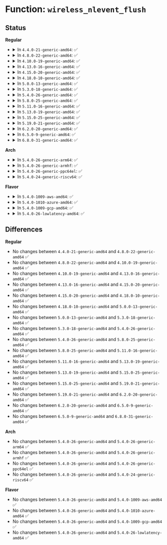 # Function: <code>wireless_nlevent_flush</code>

## Status
<b>Regular</b>
<ul>
<li>
<details>
<summary>In <code>4.4.0-21-generic-amd64</code>: ✅</summary>

```c
void wireless_nlevent_flush()
```

```json
{
  "name": "wireless_nlevent_flush",
  "collision_type": "Unique Global",
  "inline_type": "No",
  "funcs": [
    {
      "addr": 18446744071587272832,
      "name": "wireless_nlevent_flush",
      "external": true,
      "loc": "net/wireless/wext-core.c:345",
      "file": "net/wireless/wext-core.c",
      "inline": "seen, unknown",
      "caller_inline": [],
      "caller_func": [
        "net/wireless/wext-core.c:wext_netdev_notifier_call",
        "net/wireless/wext-core.c:wireless_nlevent_process"
      ]
    }
  ],
  "symbols": [
    {
      "addr": 18446744071587272832,
      "name": "wireless_nlevent_flush",
      "section": ".text",
      "bind": "STB_GLOBAL",
      "size": 141
    }
  ]
}
```
</details>
</li>
<li>
<details>
<summary>In <code>4.8.0-22-generic-amd64</code>: ✅</summary>

```c
void wireless_nlevent_flush()
```

```json
{
  "name": "wireless_nlevent_flush",
  "collision_type": "Unique Global",
  "inline_type": "No",
  "funcs": [
    {
      "addr": 18446744071587738496,
      "name": "wireless_nlevent_flush",
      "external": true,
      "loc": "net/wireless/wext-core.c:345",
      "file": "net/wireless/wext-core.c",
      "inline": "seen, unknown",
      "caller_inline": [],
      "caller_func": [
        "net/wireless/wext-core.c:wireless_nlevent_process",
        "net/wireless/wext-core.c:wext_netdev_notifier_call"
      ]
    }
  ],
  "symbols": [
    {
      "addr": 18446744071587738496,
      "name": "wireless_nlevent_flush",
      "section": ".text",
      "bind": "STB_GLOBAL",
      "size": 141
    }
  ]
}
```
</details>
</li>
<li>
<details>
<summary>In <code>4.10.0-19-generic-amd64</code>: ✅</summary>

```c
void wireless_nlevent_flush()
```

```json
{
  "name": "wireless_nlevent_flush",
  "collision_type": "Unique Global",
  "inline_type": "No",
  "funcs": [
    {
      "addr": 18446744071587953728,
      "name": "wireless_nlevent_flush",
      "external": true,
      "loc": "net/wireless/wext-core.c:345",
      "file": "net/wireless/wext-core.c",
      "inline": "seen, unknown",
      "caller_inline": [],
      "caller_func": [
        "net/wireless/wext-core.c:wireless_nlevent_process",
        "net/wireless/wext-core.c:wext_netdev_notifier_call"
      ]
    }
  ],
  "symbols": [
    {
      "addr": 18446744071587953728,
      "name": "wireless_nlevent_flush",
      "section": ".text",
      "bind": "STB_GLOBAL",
      "size": 141
    }
  ]
}
```
</details>
</li>
<li>
<details>
<summary>In <code>4.13.0-16-generic-amd64</code>: ✅</summary>

```c
void wireless_nlevent_flush()
```

```json
{
  "name": "wireless_nlevent_flush",
  "collision_type": "Unique Global",
  "inline_type": "No",
  "funcs": [
    {
      "addr": 18446744071588111440,
      "name": "wireless_nlevent_flush",
      "external": true,
      "loc": "net/wireless/wext-core.c:345",
      "file": "net/wireless/wext-core.c",
      "inline": "seen, unknown",
      "caller_inline": [],
      "caller_func": [
        "net/wireless/wext-core.c:wireless_nlevent_process",
        "net/wireless/wext-core.c:wext_netdev_notifier_call"
      ]
    }
  ],
  "symbols": [
    {
      "addr": 18446744071588111440,
      "name": "wireless_nlevent_flush",
      "section": ".text",
      "bind": "STB_GLOBAL",
      "size": 141
    }
  ]
}
```
</details>
</li>
<li>
<details>
<summary>In <code>4.15.0-20-generic-amd64</code>: ✅</summary>

```c
void wireless_nlevent_flush()
```

```json
{
  "name": "wireless_nlevent_flush",
  "collision_type": "Unique Global",
  "inline_type": "No",
  "funcs": [
    {
      "addr": 18446744071588659184,
      "name": "wireless_nlevent_flush",
      "external": true,
      "loc": "net/wireless/wext-core.c:345",
      "file": "net/wireless/wext-core.c",
      "inline": "seen, unknown",
      "caller_inline": [],
      "caller_func": [
        "net/wireless/wext-core.c:wireless_nlevent_process",
        "net/wireless/wext-core.c:wext_netdev_notifier_call"
      ]
    }
  ],
  "symbols": [
    {
      "addr": 18446744071588659184,
      "name": "wireless_nlevent_flush",
      "section": ".text",
      "bind": "STB_GLOBAL",
      "size": 141
    }
  ]
}
```
</details>
</li>
<li>
<details>
<summary>In <code>4.18.0-10-generic-amd64</code>: ✅</summary>

```c
void wireless_nlevent_flush()
```

```json
{
  "name": "wireless_nlevent_flush",
  "collision_type": "Unique Global",
  "inline_type": "No",
  "funcs": [
    {
      "addr": 18446744071589025888,
      "name": "wireless_nlevent_flush",
      "external": true,
      "loc": "net/wireless/wext-core.c:345",
      "file": "net/wireless/wext-core.c",
      "inline": "seen, unknown",
      "caller_inline": [],
      "caller_func": [
        "net/wireless/wext-core.c:wireless_nlevent_process",
        "net/wireless/wext-core.c:wext_netdev_notifier_call"
      ]
    }
  ],
  "symbols": [
    {
      "addr": 18446744071589025888,
      "name": "wireless_nlevent_flush",
      "section": ".text",
      "bind": "STB_GLOBAL",
      "size": 125
    }
  ]
}
```
</details>
</li>
<li>
<details>
<summary>In <code>5.0.0-13-generic-amd64</code>: ✅</summary>

```c
void wireless_nlevent_flush()
```

```json
{
  "name": "wireless_nlevent_flush",
  "collision_type": "Unique Global",
  "inline_type": "No",
  "funcs": [
    {
      "addr": 18446744071589251872,
      "name": "wireless_nlevent_flush",
      "external": true,
      "loc": "net/wireless/wext-core.c:345",
      "file": "net/wireless/wext-core.c",
      "inline": "seen, unknown",
      "caller_inline": [],
      "caller_func": [
        "net/wireless/wext-core.c:wireless_nlevent_process",
        "net/wireless/wext-core.c:wext_netdev_notifier_call"
      ]
    }
  ],
  "symbols": [
    {
      "addr": 18446744071589251872,
      "name": "wireless_nlevent_flush",
      "section": ".text",
      "bind": "STB_GLOBAL",
      "size": 125
    }
  ]
}
```
</details>
</li>
<li>
<details>
<summary>In <code>5.3.0-18-generic-amd64</code>: ✅</summary>

```c
void wireless_nlevent_flush()
```

```json
{
  "name": "wireless_nlevent_flush",
  "collision_type": "Unique Global",
  "inline_type": "No",
  "funcs": [
    {
      "addr": 18446744071589706992,
      "name": "wireless_nlevent_flush",
      "external": true,
      "loc": "net/wireless/wext-core.c:345",
      "file": "net/wireless/wext-core.c",
      "inline": "seen, unknown",
      "caller_inline": [],
      "caller_func": [
        "net/wireless/wext-core.c:wireless_nlevent_process",
        "net/wireless/wext-core.c:wext_netdev_notifier_call"
      ]
    }
  ],
  "symbols": [
    {
      "addr": 18446744071589706992,
      "name": "wireless_nlevent_flush",
      "section": ".text",
      "bind": "STB_GLOBAL",
      "size": 125
    }
  ]
}
```
</details>
</li>
<li>
<details>
<summary>In <code>5.4.0-26-generic-amd64</code>: ✅</summary>

```c
void wireless_nlevent_flush()
```

```json
{
  "name": "wireless_nlevent_flush",
  "collision_type": "Unique Global",
  "inline_type": "No",
  "funcs": [
    {
      "addr": 18446744071589931296,
      "name": "wireless_nlevent_flush",
      "external": true,
      "loc": "net/wireless/wext-core.c:345",
      "file": "net/wireless/wext-core.c",
      "inline": "seen, unknown",
      "caller_inline": [],
      "caller_func": [
        "net/wireless/wext-core.c:wireless_nlevent_process",
        "net/wireless/wext-core.c:wext_netdev_notifier_call"
      ]
    }
  ],
  "symbols": [
    {
      "addr": 18446744071589931296,
      "name": "wireless_nlevent_flush",
      "section": ".text",
      "bind": "STB_GLOBAL",
      "size": 125
    }
  ]
}
```
</details>
</li>
<li>
<details>
<summary>In <code>5.8.0-25-generic-amd64</code>: ✅</summary>

```c
void wireless_nlevent_flush()
```

```json
{
  "name": "wireless_nlevent_flush",
  "collision_type": "Unique Global",
  "inline_type": "No",
  "funcs": [
    {
      "addr": 18446744071590960592,
      "name": "wireless_nlevent_flush",
      "external": true,
      "loc": "net/wireless/wext-core.c:345",
      "file": "net/wireless/wext-core.c",
      "inline": "seen, unknown",
      "caller_inline": [],
      "caller_func": [
        "net/wireless/wext-core.c:wireless_nlevent_process",
        "net/wireless/wext-core.c:wext_netdev_notifier_call"
      ]
    }
  ],
  "symbols": [
    {
      "addr": 18446744071590960592,
      "name": "wireless_nlevent_flush",
      "section": ".text",
      "bind": "STB_GLOBAL",
      "size": 125
    }
  ]
}
```
</details>
</li>
<li>
<details>
<summary>In <code>5.11.0-16-generic-amd64</code>: ✅</summary>

```c
void wireless_nlevent_flush()
```

```json
{
  "name": "wireless_nlevent_flush",
  "collision_type": "Unique Global",
  "inline_type": "No",
  "funcs": [
    {
      "addr": 18446744071591025280,
      "name": "wireless_nlevent_flush",
      "external": true,
      "loc": "net/wireless/wext-core.c:345",
      "file": "net/wireless/wext-core.c",
      "inline": "seen, unknown",
      "caller_inline": [],
      "caller_func": [
        "net/wireless/wext-core.c:wireless_nlevent_process",
        "net/wireless/wext-core.c:wext_netdev_notifier_call"
      ]
    }
  ],
  "symbols": [
    {
      "addr": 18446744071591025280,
      "name": "wireless_nlevent_flush",
      "section": ".text",
      "bind": "STB_GLOBAL",
      "size": 125
    }
  ]
}
```
</details>
</li>
<li>
<details>
<summary>In <code>5.13.0-19-generic-amd64</code>: ✅</summary>

```c
void wireless_nlevent_flush()
```

```json
{
  "name": "wireless_nlevent_flush",
  "collision_type": "Unique Global",
  "inline_type": "No",
  "funcs": [
    {
      "addr": 18446744071590955904,
      "name": "wireless_nlevent_flush",
      "external": true,
      "loc": "net/wireless/wext-core.c:345",
      "file": "net/wireless/wext-core.c",
      "inline": "seen, unknown",
      "caller_inline": [],
      "caller_func": [
        "net/wireless/wext-core.c:wireless_nlevent_process",
        "net/wireless/wext-core.c:wext_netdev_notifier_call"
      ]
    }
  ],
  "symbols": [
    {
      "addr": 18446744071590955904,
      "name": "wireless_nlevent_flush",
      "section": ".text",
      "bind": "STB_GLOBAL",
      "size": 125
    }
  ]
}
```
</details>
</li>
<li>
<details>
<summary>In <code>5.15.0-25-generic-amd64</code>: ✅</summary>

```c
void wireless_nlevent_flush()
```

```json
{
  "name": "wireless_nlevent_flush",
  "collision_type": "Unique Global",
  "inline_type": "No",
  "funcs": [
    {
      "addr": 18446744071591792448,
      "name": "wireless_nlevent_flush",
      "external": true,
      "loc": "net/wireless/wext-core.c:345",
      "file": "net/wireless/wext-core.c",
      "inline": "seen, unknown",
      "caller_inline": [],
      "caller_func": [
        "net/wireless/wext-core.c:wireless_nlevent_process",
        "net/wireless/wext-core.c:wext_netdev_notifier_call"
      ]
    }
  ],
  "symbols": [
    {
      "addr": 18446744071591792448,
      "name": "wireless_nlevent_flush",
      "section": ".text",
      "bind": "STB_GLOBAL",
      "size": 125
    }
  ]
}
```
</details>
</li>
<li>
<details>
<summary>In <code>5.19.0-21-generic-amd64</code>: ✅</summary>

```c
void wireless_nlevent_flush()
```

```json
{
  "name": "wireless_nlevent_flush",
  "collision_type": "Unique Global",
  "inline_type": "No",
  "funcs": [
    {
      "addr": 18446744071593502240,
      "name": "wireless_nlevent_flush",
      "external": true,
      "loc": "net/wireless/wext-core.c:345",
      "file": "net/wireless/wext-core.c",
      "inline": "seen, unknown",
      "caller_inline": [],
      "caller_func": [
        "net/wireless/wext-core.c:wireless_nlevent_process",
        "net/wireless/wext-core.c:wext_netdev_notifier_call"
      ]
    }
  ],
  "symbols": [
    {
      "addr": 18446744071593502240,
      "name": "wireless_nlevent_flush",
      "section": ".text",
      "bind": "STB_GLOBAL",
      "size": 145
    }
  ]
}
```
</details>
</li>
<li>
<details>
<summary>In <code>6.2.0-20-generic-amd64</code>: ✅</summary>

```c
void wireless_nlevent_flush()
```

```json
{
  "name": "wireless_nlevent_flush",
  "collision_type": "Unique Global",
  "inline_type": "No",
  "funcs": [
    {
      "addr": 18446744071595421024,
      "name": "wireless_nlevent_flush",
      "external": true,
      "loc": "net/wireless/wext-core.c:345",
      "file": "net/wireless/wext-core.c",
      "inline": "seen, unknown",
      "caller_inline": [],
      "caller_func": [
        "net/wireless/wext-core.c:wireless_nlevent_process",
        "net/wireless/wext-core.c:wext_netdev_notifier_call"
      ]
    }
  ],
  "symbols": [
    {
      "addr": 18446744071595421024,
      "name": "wireless_nlevent_flush",
      "section": ".text",
      "bind": "STB_GLOBAL",
      "size": 145
    }
  ]
}
```
</details>
</li>
<li>
<details>
<summary>In <code>6.5.0-9-generic-amd64</code>: ✅</summary>

```c
void wireless_nlevent_flush()
```

```json
{
  "name": "wireless_nlevent_flush",
  "collision_type": "Unique Global",
  "inline_type": "No",
  "funcs": [
    {
      "addr": 18446744071595927232,
      "name": "wireless_nlevent_flush",
      "external": true,
      "loc": "net/wireless/wext-core.c:345",
      "file": "net/wireless/wext-core.c",
      "inline": "seen, unknown",
      "caller_inline": [],
      "caller_func": [
        "net/wireless/wext-core.c:wireless_nlevent_process",
        "net/wireless/wext-core.c:wext_netdev_notifier_call"
      ]
    }
  ],
  "symbols": [
    {
      "addr": 18446744071595927232,
      "name": "wireless_nlevent_flush",
      "section": ".text",
      "bind": "STB_GLOBAL",
      "size": 145
    }
  ]
}
```
</details>
</li>
<li>
<details>
<summary>In <code>6.8.0-31-generic-amd64</code>: ✅</summary>

```c
void wireless_nlevent_flush()
```

```json
{
  "name": "wireless_nlevent_flush",
  "collision_type": "Unique Global",
  "inline_type": "No",
  "funcs": [
    {
      "addr": 18446744071596788528,
      "name": "wireless_nlevent_flush",
      "external": true,
      "loc": "net/wireless/wext-core.c:345",
      "file": "net/wireless/wext-core.c",
      "inline": "seen, unknown",
      "caller_inline": [],
      "caller_func": [
        "net/wireless/wext-core.c:wireless_nlevent_process",
        "net/wireless/wext-core.c:wext_netdev_notifier_call"
      ]
    }
  ],
  "symbols": [
    {
      "addr": 18446744071596788528,
      "name": "wireless_nlevent_flush",
      "section": ".text",
      "bind": "STB_GLOBAL",
      "size": 145
    }
  ]
}
```
</details>
</li>
</ul>
<b>Arch</b>
<ul>
<li>
<details>
<summary>In <code>5.4.0-26-generic-arm64</code>: ✅</summary>

```c
void wireless_nlevent_flush()
```

```json
{
  "name": "wireless_nlevent_flush",
  "collision_type": "Unique Global",
  "inline_type": "No",
  "funcs": [
    {
      "addr": 18446603336503658032,
      "name": "wireless_nlevent_flush",
      "external": true,
      "loc": "net/wireless/wext-core.c:345",
      "file": "net/wireless/wext-core.c",
      "inline": "seen, unknown",
      "caller_inline": [],
      "caller_func": [
        "net/wireless/wext-core.c:wireless_nlevent_process",
        "net/wireless/wext-core.c:wext_netdev_notifier_call"
      ]
    }
  ],
  "symbols": [
    {
      "addr": 18446603336503658032,
      "name": "wireless_nlevent_flush",
      "section": ".text",
      "bind": "STB_GLOBAL",
      "size": 148
    }
  ]
}
```
</details>
</li>
<li>
<details>
<summary>In <code>5.4.0-26-generic-armhf</code>: ✅</summary>

```c
void wireless_nlevent_flush()
```

```json
{
  "name": "wireless_nlevent_flush",
  "collision_type": "Unique Global",
  "inline_type": "No",
  "funcs": [
    {
      "addr": 3236299108,
      "name": "wireless_nlevent_flush",
      "external": true,
      "loc": "net/wireless/wext-core.c:345",
      "file": "net/wireless/wext-core.c",
      "inline": "seen, unknown",
      "caller_inline": [],
      "caller_func": [
        "net/wireless/wext-core.c:wireless_nlevent_process",
        "net/wireless/wext-core.c:wext_netdev_notifier_call"
      ]
    }
  ],
  "symbols": [
    {
      "addr": 3236299108,
      "name": "wireless_nlevent_flush",
      "section": ".text",
      "bind": "STB_GLOBAL",
      "size": 148
    }
  ]
}
```
</details>
</li>
<li>
<details>
<summary>In <code>5.4.0-26-generic-ppc64el</code>: ✅</summary>

```c
void wireless_nlevent_flush()
```

```json
{
  "name": "wireless_nlevent_flush",
  "collision_type": "Unique Global",
  "inline_type": "No",
  "funcs": [
    {
      "addr": 13835058055297480624,
      "name": "wireless_nlevent_flush",
      "external": true,
      "loc": "net/wireless/wext-core.c:345",
      "file": "net/wireless/wext-core.c",
      "inline": "seen, unknown",
      "caller_inline": [],
      "caller_func": [
        "net/wireless/wext-core.c:wireless_nlevent_process",
        "net/wireless/wext-core.c:wext_netdev_notifier_call"
      ]
    }
  ],
  "symbols": [
    {
      "addr": 13835058055297480624,
      "name": "wireless_nlevent_flush",
      "section": ".text",
      "bind": "STB_GLOBAL",
      "size": 220
    }
  ]
}
```
</details>
</li>
<li>
<details>
<summary>In <code>5.4.0-24-generic-riscv64</code>: ✅</summary>

```c
void wireless_nlevent_flush()
```

```json
{
  "name": "wireless_nlevent_flush",
  "collision_type": "Unique Global",
  "inline_type": "No",
  "funcs": [
    {
      "addr": 18446743936279599684,
      "name": "wireless_nlevent_flush",
      "external": true,
      "loc": "net/wireless/wext-core.c:345",
      "file": "net/wireless/wext-core.c",
      "inline": "seen, unknown",
      "caller_inline": [],
      "caller_func": [
        "net/wireless/wext-core.c:wireless_nlevent_process",
        "net/wireless/wext-core.c:wext_netdev_notifier_call"
      ]
    }
  ],
  "symbols": [
    {
      "addr": 18446743936279599684,
      "name": "wireless_nlevent_flush",
      "section": ".text",
      "bind": "STB_GLOBAL",
      "size": 154
    }
  ]
}
```
</details>
</li>
</ul>
<b>Flavor</b>
<ul>
<li>
<details>
<summary>In <code>5.4.0-1009-aws-amd64</code>: ✅</summary>

```c
void wireless_nlevent_flush()
```

```json
{
  "name": "wireless_nlevent_flush",
  "collision_type": "Unique Global",
  "inline_type": "No",
  "funcs": [
    {
      "addr": 18446744071589535664,
      "name": "wireless_nlevent_flush",
      "external": true,
      "loc": "net/wireless/wext-core.c:345",
      "file": "net/wireless/wext-core.c",
      "inline": "seen, unknown",
      "caller_inline": [],
      "caller_func": [
        "net/wireless/wext-core.c:wireless_nlevent_process",
        "net/wireless/wext-core.c:wext_netdev_notifier_call"
      ]
    }
  ],
  "symbols": [
    {
      "addr": 18446744071589535664,
      "name": "wireless_nlevent_flush",
      "section": ".text",
      "bind": "STB_GLOBAL",
      "size": 125
    }
  ]
}
```
</details>
</li>
<li>
<details>
<summary>In <code>5.4.0-1010-azure-amd64</code>: ✅</summary>

```c
void wireless_nlevent_flush()
```

```json
{
  "name": "wireless_nlevent_flush",
  "collision_type": "Unique Global",
  "inline_type": "No",
  "funcs": [
    {
      "addr": 18446744071589261728,
      "name": "wireless_nlevent_flush",
      "external": true,
      "loc": "net/wireless/wext-core.c:345",
      "file": "net/wireless/wext-core.c",
      "inline": "seen, unknown",
      "caller_inline": [],
      "caller_func": [
        "net/wireless/wext-core.c:wireless_nlevent_process",
        "net/wireless/wext-core.c:wext_netdev_notifier_call"
      ]
    }
  ],
  "symbols": [
    {
      "addr": 18446744071589261728,
      "name": "wireless_nlevent_flush",
      "section": ".text",
      "bind": "STB_GLOBAL",
      "size": 125
    }
  ]
}
```
</details>
</li>
<li>
<details>
<summary>In <code>5.4.0-1009-gcp-amd64</code>: ✅</summary>

```c
void wireless_nlevent_flush()
```

```json
{
  "name": "wireless_nlevent_flush",
  "collision_type": "Unique Global",
  "inline_type": "No",
  "funcs": [
    {
      "addr": 18446744071589976928,
      "name": "wireless_nlevent_flush",
      "external": true,
      "loc": "net/wireless/wext-core.c:345",
      "file": "net/wireless/wext-core.c",
      "inline": "seen, unknown",
      "caller_inline": [],
      "caller_func": [
        "net/wireless/wext-core.c:wireless_nlevent_process",
        "net/wireless/wext-core.c:wext_netdev_notifier_call"
      ]
    }
  ],
  "symbols": [
    {
      "addr": 18446744071589976928,
      "name": "wireless_nlevent_flush",
      "section": ".text",
      "bind": "STB_GLOBAL",
      "size": 125
    }
  ]
}
```
</details>
</li>
<li>
<details>
<summary>In <code>5.4.0-26-lowlatency-amd64</code>: ✅</summary>

```c
void wireless_nlevent_flush()
```

```json
{
  "name": "wireless_nlevent_flush",
  "collision_type": "Unique Global",
  "inline_type": "No",
  "funcs": [
    {
      "addr": 18446744071590026592,
      "name": "wireless_nlevent_flush",
      "external": true,
      "loc": "net/wireless/wext-core.c:345",
      "file": "net/wireless/wext-core.c",
      "inline": "seen, unknown",
      "caller_inline": [],
      "caller_func": [
        "net/wireless/wext-core.c:wireless_nlevent_process",
        "net/wireless/wext-core.c:wext_netdev_notifier_call"
      ]
    }
  ],
  "symbols": [
    {
      "addr": 18446744071590026592,
      "name": "wireless_nlevent_flush",
      "section": ".text",
      "bind": "STB_GLOBAL",
      "size": 125
    }
  ]
}
```
</details>
</li>
</ul>

## Differences
<b>Regular</b>
<ul>
<li>
No changes between <code>4.4.0-21-generic-amd64</code> and <code>4.8.0-22-generic-amd64</code> ✅
</li>
<li>
No changes between <code>4.8.0-22-generic-amd64</code> and <code>4.10.0-19-generic-amd64</code> ✅
</li>
<li>
No changes between <code>4.10.0-19-generic-amd64</code> and <code>4.13.0-16-generic-amd64</code> ✅
</li>
<li>
No changes between <code>4.13.0-16-generic-amd64</code> and <code>4.15.0-20-generic-amd64</code> ✅
</li>
<li>
No changes between <code>4.15.0-20-generic-amd64</code> and <code>4.18.0-10-generic-amd64</code> ✅
</li>
<li>
No changes between <code>4.18.0-10-generic-amd64</code> and <code>5.0.0-13-generic-amd64</code> ✅
</li>
<li>
No changes between <code>5.0.0-13-generic-amd64</code> and <code>5.3.0-18-generic-amd64</code> ✅
</li>
<li>
No changes between <code>5.3.0-18-generic-amd64</code> and <code>5.4.0-26-generic-amd64</code> ✅
</li>
<li>
No changes between <code>5.4.0-26-generic-amd64</code> and <code>5.8.0-25-generic-amd64</code> ✅
</li>
<li>
No changes between <code>5.8.0-25-generic-amd64</code> and <code>5.11.0-16-generic-amd64</code> ✅
</li>
<li>
No changes between <code>5.11.0-16-generic-amd64</code> and <code>5.13.0-19-generic-amd64</code> ✅
</li>
<li>
No changes between <code>5.13.0-19-generic-amd64</code> and <code>5.15.0-25-generic-amd64</code> ✅
</li>
<li>
No changes between <code>5.15.0-25-generic-amd64</code> and <code>5.19.0-21-generic-amd64</code> ✅
</li>
<li>
No changes between <code>5.19.0-21-generic-amd64</code> and <code>6.2.0-20-generic-amd64</code> ✅
</li>
<li>
No changes between <code>6.2.0-20-generic-amd64</code> and <code>6.5.0-9-generic-amd64</code> ✅
</li>
<li>
No changes between <code>6.5.0-9-generic-amd64</code> and <code>6.8.0-31-generic-amd64</code> ✅
</li>
</ul>
<b>Arch</b>
<ul>
<li>
No changes between <code>5.4.0-26-generic-amd64</code> and <code>5.4.0-26-generic-arm64</code> ✅
</li>
<li>
No changes between <code>5.4.0-26-generic-amd64</code> and <code>5.4.0-26-generic-armhf</code> ✅
</li>
<li>
No changes between <code>5.4.0-26-generic-amd64</code> and <code>5.4.0-26-generic-ppc64el</code> ✅
</li>
<li>
No changes between <code>5.4.0-26-generic-amd64</code> and <code>5.4.0-24-generic-riscv64</code> ✅
</li>
</ul>
<b>Flavor</b>
<ul>
<li>
No changes between <code>5.4.0-26-generic-amd64</code> and <code>5.4.0-1009-aws-amd64</code> ✅
</li>
<li>
No changes between <code>5.4.0-26-generic-amd64</code> and <code>5.4.0-1010-azure-amd64</code> ✅
</li>
<li>
No changes between <code>5.4.0-26-generic-amd64</code> and <code>5.4.0-1009-gcp-amd64</code> ✅
</li>
<li>
No changes between <code>5.4.0-26-generic-amd64</code> and <code>5.4.0-26-lowlatency-amd64</code> ✅
</li>
</ul>
